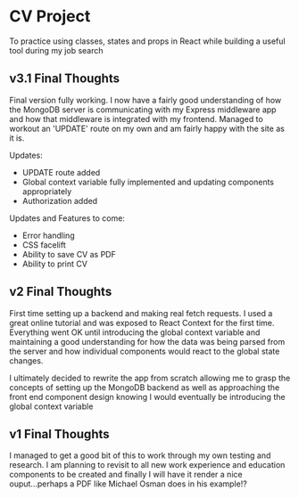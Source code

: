 # CV Project

To practice using classes, states and props in React while building a useful tool during my job search

## v3.1 Final Thoughts
Final version fully working. I now have a fairly good understanding of how the MongoDB server is communicating with my Express middleware app and how that middleware is integrated with my frontend. Managed to workout an 'UPDATE' route on my own and am fairly happy with the site as it is.

Updates:
- UPDATE route added
- Global context variable fully implemented and updating components appropriately
- Authorization added

Updates and Features to come:
- Error handling
- CSS facelift
- Ability to save CV as PDF
- Ability to print CV

## v2 Final Thoughts
First time setting up a backend and making real fetch requests. I used a great online tutorial and was exposed to React Context for the first time. Everything went OK until introducing the global context variable and maintaining a good understanding for how the data was being parsed from the server and how individual components would react to the global state changes.

I ultimately decided to rewrite the app from scratch allowing me to grasp the concepts of setting up the MongoDB backend as well as approaching the front end component design knowing I would eventually be introducing the global context variable

## v1 Final Thoughts

I managed to get a good bit of this to work through my own testing and research. I am planning to revisit to all new work experience and education components to be created and finally I will have it render a nice ouput...perhaps a PDF like Michael Osman does in his example!?
